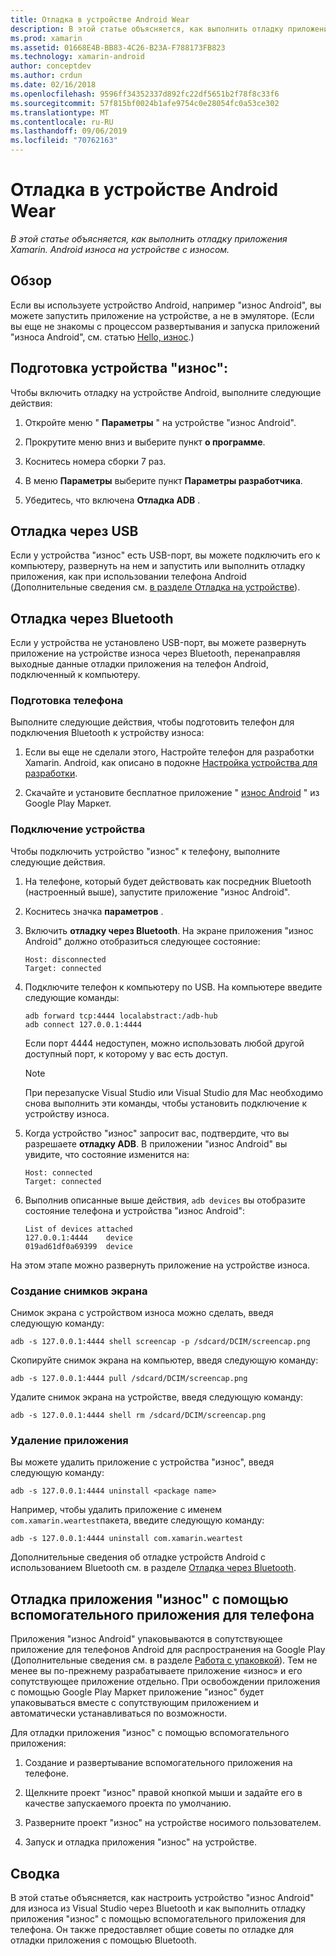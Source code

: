 ```yaml
---
title: Отладка в устройстве Android Wear
description: В этой статье объясняется, как выполнить отладку приложения Xamarin. Android износа на устройстве с износом.
ms.prod: xamarin
ms.assetid: 01668E4B-BB83-4C26-B23A-F788173FB823
ms.technology: xamarin-android
author: conceptdev
ms.author: crdun
ms.date: 02/16/2018
ms.openlocfilehash: 9596ff34352337d892fc22df5651b2f78f8c33f6
ms.sourcegitcommit: 57f815bf0024b1afe9754c0e28054fc0a53ce302
ms.translationtype: MT
ms.contentlocale: ru-RU
ms.lasthandoff: 09/06/2019
ms.locfileid: "70762163"
---
```

# <a name="debug-on-a-wear-device"></a>Отладка в устройстве Android Wear

_В этой статье объясняется, как выполнить отладку приложения Xamarin. Android износа на устройстве с износом._

## <a name="overview"></a>Обзор

Если вы используете устройство Android, например "износ Android", вы можете запустить приложение на устройстве, а не в эмуляторе. (Если вы еще не знакомы с процессом развертывания и запуска приложений "износа Android", см. статью [Hello, износ](~/android/wear/get-started/hello-wear.md).)

## <a name="prepare-the-wear-device"></a>Подготовка устройства "износ":

Чтобы включить отладку на устройстве Android, выполните следующие действия:

1. Откройте меню " **Параметры** " на устройстве "износ Android".

2. Прокрутите меню вниз и выберите пункт **о программе**.

3. Коснитесь номера сборки 7 раз.

4. В меню **Параметры** выберите пункт **Параметры разработчика**.

5. Убедитесь, что включена **Отладка ADB** .

## <a name="debugging-over-usb"></a>Отладка через USB

Если у устройства "износ" есть USB-порт, вы можете подключить его к компьютеру, развернуть на нем и запустить или выполнить отладку приложения, как при использовании телефона Android (Дополнительные сведения см. [в разделе Отладка на устройстве](~/android/deploy-test/debugging/debug-on-device.md)).

## <a name="debugging-over-bluetooth"></a>Отладка через Bluetooth

Если у устройства не установлено USB-порт, вы можете развернуть приложение на устройстве износа через Bluetooth, перенаправляя выходные данные отладки приложения на телефон Android, подключенный к компьютеру. 

### <a name="prepare-your-phone"></a>Подготовка телефона

Выполните следующие действия, чтобы подготовить телефон для подключения Bluetooth к устройству износа: 

1. Если вы еще не сделали этого, Настройте телефон для разработки Xamarin. Android, как описано в подокне [Настройка устройства для разработки](~/android/get-started/installation/set-up-device-for-development.md).

2. Скачайте и установите бесплатное приложение " [износ Android](https://play.google.com/store/apps/details?id=com.google.android.wearable.app) " из Google Play Маркет.

### <a name="connect-the-device"></a>Подключение устройства

Чтобы подключить устройство "износ" к телефону, выполните следующие действия.

1. На телефоне, который будет действовать как посредник Bluetooth (настроенный выше), запустите приложение "износ Android". 

2. Коснитесь значка **параметров** .

3. Включить **отладку через Bluetooth**. На экране приложения "износ Android" должно отобразиться следующее состояние:

    ```
    Host: disconnected
    Target: connected
    ```

4. Подключите телефон к компьютеру по USB. На компьютере введите следующие команды:

    ```shell
    adb forward tcp:4444 localabstract:/adb-hub
    adb connect 127.0.0.1:4444
    ```

    Если порт 4444 недоступен, можно использовать любой другой доступный порт, к которому у вас есть доступ. 

    > [!NOTE]
    > При перезапуске Visual Studio или Visual Studio для Mac необходимо снова выполнить эти команды, чтобы установить подключение к устройству износа.

5. Когда устройство "износ" запросит вас, подтвердите, что вы разрешаете **отладку ADB**. В приложении "износ Android" вы увидите, что состояние изменится на:

    ```
    Host: connected
    Target: connected
    ```

6. Выполнив описанные выше действия, `adb devices` вы отобразите состояние телефона и устройства "износ Android":

    ```
    List of devices attached
    127.0.0.1:4444    device
    019ad61df0a69399  device
    ```

На этом этапе можно развернуть приложение на устройстве износа.

<a name="screenshots" />

### <a name="taking-screenshots"></a>Создание снимков экрана

Снимок экрана с устройством износа можно сделать, введя следующую команду: 

```shell
adb -s 127.0.0.1:4444 shell screencap -p /sdcard/DCIM/screencap.png
```

Скопируйте снимок экрана на компьютер, введя следующую команду:

```shell
adb -s 127.0.0.1:4444 pull /sdcard/DCIM/screencap.png
```

Удалите снимок экрана на устройстве, введя следующую команду:

```shell
adb -s 127.0.0.1:4444 shell rm /sdcard/DCIM/screencap.png
```

### <a name="uninstalling-an-app"></a>Удаление приложения

Вы можете удалить приложение с устройства "износ", введя следующую команду:

```shell
adb -s 127.0.0.1:4444 uninstall <package name>
```

Например, чтобы удалить приложение с именем `com.xamarin.weartest`пакета, введите следующую команду:

```shell
adb -s 127.0.0.1:4444 uninstall com.xamarin.weartest
```

Дополнительные сведения об отладке устройств Android с использованием Bluetooth см. в разделе [Отладка через Bluetooth](https://developer.android.com/training/wearables/apps/bt-debugging.html).

## <a name="debugging-a-wear-app-with-a-companion-phone-app"></a>Отладка приложения "износ" с помощью вспомогательного приложения для телефона

Приложения "износ Android" упаковываются в сопутствующее приложение для телефонов Android для распространения на Google Play (Дополнительные сведения см. в разделе [Работа с упаковкой](~/android/wear/deploy-test/packaging.md)). Тем не менее вы по-прежнему разрабатываете приложение «износ» и его сопутствующее приложение отдельно. При освобождении приложения с помощью Google Play Маркет приложение "износ" будет упаковываться вместе с сопутствующим приложением и автоматически устанавливаться по возможности.

Для отладки приложения "износ" с помощью вспомогательного приложения: 

1. Создание и развертывание вспомогательного приложения на телефоне.

2. Щелкните проект "износ" правой кнопкой мыши и задайте его в качестве запускаемого проекта по умолчанию.

3. Разверните проект "износ" на устройстве носимого пользователем.

4. Запуск и отладка приложения "износ" на устройстве.

## <a name="summary"></a>Сводка

В этой статье объясняется, как настроить устройство "износ Android" для износа из Visual Studio через Bluetooth и как выполнить отладку приложения "износ" с помощью вспомогательного приложения для телефона. Он также предоставляет общие советы по отладке для отладки приложения с помощью Bluetooth.
